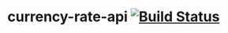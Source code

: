 # currency-rate-api [![Build Status](https://travis-ci.com/alexcherepashkin/currency-rate-api.svg?branch=master)](https://travis-ci.com/alexcherepashkin/currency-rate-api)
